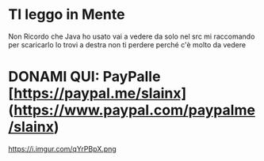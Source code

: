 # TI leggo in Mente
Non Ricordo che Java ho usato vai a vedere da solo nel src
mi raccomando per scaricarlo lo trovi a destra non ti perdere perché c'è molto da vedere
# DONAMI QUI: PayPalle [https://paypal.me/slainx] (https://www.paypal.com/paypalme/slainx)
https://i.imgur.com/qYrPBpX.png
